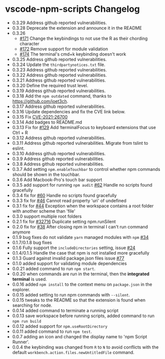 # vscode-npm-scripts Changelog

-   0.3.29 Address github reported vulnerabilities.
-   0.3.28 Deprecate the extension and announce it in the README
-   0.3.26
    -   [#171](https://github.com/Microsoft/vscode-npm-scripts/issues/171)
        Change the keybindings to not use the R as their chording character
    -   [#172](https://github.com/Microsoft/vscode-npm-scripts/issues/172)
        Remove support for module validation
    -   [#174](https://github.com/Microsoft/vscode-npm-scripts/issues/174) The
        terminal's cmd+k keybinding doesn't work
-   0.3.25 Address github reported vulnerabilities.
-   0.3.24 Update the `thirdpartynotices.txt` file.
-   0.3.23 Address github reported vulnerabilities.
-   0.3.22 Address github reported vulnerabilities.
-   0.3.21 Address github reported vulnerabilities.
-   0.3.20 Define the required trust level.
-   0.3.19 Address github reported vulnerabilities.
-   0.3.18 Add the `npm outdated` command, thanks to https://github.com/joet3ch.
-   0.3.17 Address github reported vulnerabilities.
-   0.3.16 Update dependencies and fix the CVE link below.
-   0.3.15 Fix
    [CVE-2021-26700](https://msrc.microsoft.com/update-guide/vulnerability/CVE-2021-26700)
-   0.3.14 Add badges to README.md
-   0.3.13 Fix for
    [#129](https://github.com/Microsoft/vscode-npm-scripts/issues/129) Add
    !terminalFocus to keyboard extensions that use Ctrl + R
-   0.3.12 Address github reported vulnerabilities.
-   0.3.11 Address github reported vulnerabilities. Migrate from tslint to
    eslint.
-   0.3.10 Address github reported vulnerabilities.
-   0.3.9 Address github reported vulnerabilities.
-   0.3.8 Address github reported vulnerabilities.
-   0.3.7 Add setting `npm.enableTouchbar` to control whether npm commands
    should be shown in the touchbar.
-   0.3.6 Add Macbook-Pro's touch bar support
-   0.3.5 add support for running `npm audit`
    [#62](https://github.com/Microsoft/vscode-npm-scripts/issues/62) Handle no
    scripts found gracefully
-   0.3.4 fix for
    [#60](https://github.com/Microsoft/vscode-npm-scripts/issues/60) Handle no
    scripts found gracefully
-   0.3.3 fix for
    [#46](https://github.com/Microsoft/vscode-npm-scripts/issues/46) Cannot read
    property 'uri' of undefined
-   0.3.1 fix for
    [#44](https://github.com/Microsoft/vscode-npm-scripts/issues/44) Exception
    when the workspace contains a root folder with another scheme than 'file'
-   0.3.0 support multiple root folders
-   0.2.1 fix for [#32716](https://github.com/Microsoft/vscode/issues/32716)
    Duplicate setting npm.runSilent
-   0.2.0 fix for
    [#38](https://github.com/Microsoft/vscode-npm-scripts/issues/38) After
    closing npm in terminal I can't run command anymore
-   0.1.9 bug fixes do not validate `yarn` managed modules with `npm`
    [#34](https://github.com/Microsoft/vscode-npm-scripts/issues/34)
-   0.1.7/0.1.8 bug fixes
-   0.1.6 Fully support the `includeDirectories` setting, issue
    [#24](https://github.com/Microsoft/vscode-npm-scripts/issues/24)
-   0.1.4/0.1.5 Handle the case that npm is not installed more gracefully
-   0.1.3 Guard against invalid package.json files issue
    [#77](https://github.com/Microsoft/vscode-npm-scripts/issues/77)
-   0.1.0 added support for validating module dependencies
-   0.0.21 added command to run `npm start`.
-   0.0.20 when commands are run in the terminal, then the **integrated
    terminal** is used.
-   0.0.16 added `npm install` to the context menu on `package.json` in the
    explorer.
-   0.0.15 added setting to run npm commands with `--silent`.
-   0.0.15 tweaks to the README so that the extension is found when searching
    for node.
-   0.0.14 added command to terminate a running script
-   0.0.13 save workspace before running scripts, added command to run
    `npm run build`
-   0.0.12 added support for `npm.useRootDirectory`
-   0.0.11 added command to run `npm test`.
-   0.0.7 adding an icon and changed the display name to 'npm Script Runner'.
-   0.0.4 the keybinding was changed from `R` to `N` to avoid conflicts with the
    default `workbench.action.files.newUntitledFile` command.
